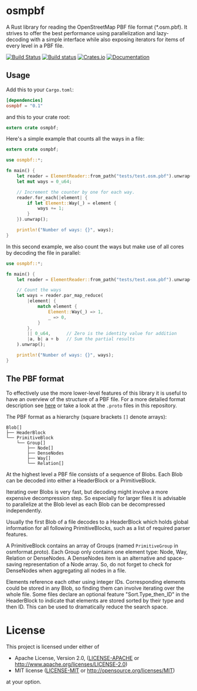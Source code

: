 osmpbf
======
A Rust library for reading the OpenStreetMap PBF file format (\*.osm.pbf). It
strives to offer the best performance using parallelization and lazy-decoding
with a simple interface while also exposing iterators for items of every level
in a PBF file.

[![Build Status](https://travis-ci.org/b-r-u/osmpbf.svg?branch=master)](https://travis-ci.org/b-r-u/osmpbf)
[![Build status](https://ci.appveyor.com/api/projects/status/1ct6i2gjsak8tgyy?svg=true)](https://ci.appveyor.com/project/b-r-u/osmpbf)
[![Crates.io](https://img.shields.io/crates/v/osmpbf.svg)](https://crates.io/crates/osmpbf)
[![Documentation](https://docs.rs/osmpbf/badge.svg)](https://docs.rs/osmpbf)

## Usage

Add this to your `Cargo.toml`:

```toml
[dependencies]
osmpbf = "0.1"
```

and this to your crate root:

```rust
extern crate osmpbf;
```

Here's a simple example that counts all the ways in a file:

```rust
extern crate osmpbf;

use osmpbf::*;

fn main() {
    let reader = ElementReader::from_path("tests/test.osm.pbf").unwrap();
    let mut ways = 0_u64;

    // Increment the counter by one for each way.
    reader.for_each(|element| {
        if let Element::Way(_) = element {
            ways += 1;
        }
    }).unwrap();

    println!("Number of ways: {}", ways);
}
```

In this second example, we also count the ways but make use of all cores by
decoding the file in parallel:

```rust
use osmpbf::*;

fn main() {
    let reader = ElementReader::from_path("tests/test.osm.pbf").unwrap();

    // Count the ways
    let ways = reader.par_map_reduce(
        |element| {
            match element {
                Element::Way(_) => 1,
                _ => 0,
            }
        },
        || 0_u64,      // Zero is the identity value for addition
        |a, b| a + b   // Sum the partial results
    ).unwrap();

    println!("Number of ways: {}", ways);
}
```

## The PBF format

To effectively use the more lower-level features of this library it is useful to
have an overview of the structure of a PBF file. For a more detailed format
description see [here](http://wiki.openstreetmap.org/wiki/PBF_Format) or take a
look at the `.proto` files in this repository.

The PBF format as a hierarchy (square brackets `[]` denote arrays):
```
Blob[]
├── HeaderBlock
└── PrimitiveBlock
    └── Group[]
    	├── Node[]
    	├── DenseNodes
    	├── Way[]
        └── Relation[]
```

At the highest level a PBF file consists of a sequence of Blobs. Each Blob can
be decoded into either a HeaderBlock or a PrimitiveBlock.

Iterating over Blobs is very fast, but decoding might involve a more expensive
decompression step. So especially for larger files it is advisable to
parallelize at the Blob level as each Blob can be decompressed independently.

Usually the first Blob of a file decodes to a HeaderBlock which holds global
information for all following PrimitiveBlocks, such as a list of required
parser features.

A PrimitiveBlock contains an array of Groups (named `PrimitiveGroup` in
osmformat.proto). Each Group only contains one element type: Node, Way,
Relation or DenseNodes. A DenseNodes item is an alternative and space-saving
representation of a Node array. So, do not forget to check for DenseNodes when
aggregating all nodes in a file.

Elements reference each other using integer IDs. Corresponding elements could be
stored in any Blob, so finding them can involve iterating over the whole file.
Some files declare an optional feature "Sort.Type\_then\_ID" in the HeaderBlock to
indicate that elements are stored sorted by their type and then ID. This can be
used to dramatically reduce the search space.

# License

This project is licensed under either of

 * Apache License, Version 2.0, ([LICENSE-APACHE](LICENSE-APACHE) or
   http://www.apache.org/licenses/LICENSE-2.0)
 * MIT license ([LICENSE-MIT](LICENSE-MIT) or
   http://opensource.org/licenses/MIT)

at your option.
